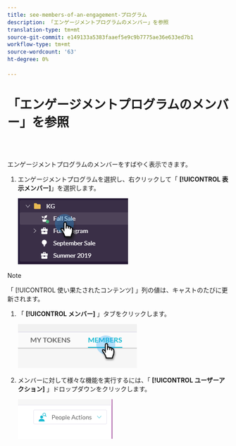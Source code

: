 ```yaml
---
title: see-members-of-an-engagement-プログラム
description: 「エンゲージメントプログラムのメンバー」を参照
translation-type: tm+mt
source-git-commit: e149133a5383faaef5e9c9b7775ae36e633ed7b1
workflow-type: tm+mt
source-wordcount: '63'
ht-degree: 0%

---
```



# 「エンゲージメントプログラムのメンバー」を参照

<br> 

エンゲージメントプログラムのメンバーをすばやく表示できます。

1. エンゲージメントプログラムを選択し、右クリックして「 **[!UICONTROL 表示メンバー]**」を選択します。

   ![イメージ1](/help/sky/assets/engagement-programs/see-members-of-an-engagement-program/see-members-of-an-engagement-program-1.png)

>[!NOTE]
>
>「 [!UICONTROL 使い果たされたコンテンツ] 」列の値は、キャストのたびに更新されます。

1. 「 **[!UICONTROL メンバー]** 」タブをクリックします。

   ![イメージ2](/help/sky/assets/engagement-programs/see-members-of-an-engagement-program/see-members-of-an-engagement-program-2.png)

1. メンバーに対して様々な機能を実行するには、「 **[!UICONTROL ユーザーアクション]** 」ドロップダウンをクリックします。

   ![イメージ3](/help/sky/assets/engagement-programs/see-members-of-an-engagement-program/see-members-of-an-engagement-program-3.png)
